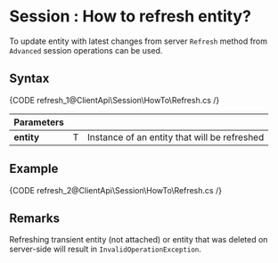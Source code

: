 # Session : How to refresh entity?

To update entity with latest changes from server `Refresh` method from `Advanced` session operations can be used.

## Syntax

{CODE refresh_1@ClientApi\Session\HowTo\Refresh.cs /}

| Parameters | | |
| ------------- | ------------- | ----- |
| **entity** | T | Instance of an entity that will be refreshed |

## Example

{CODE refresh_2@ClientApi\Session\HowTo\Refresh.cs /}

## Remarks

Refreshing transient entity (not attached) or entity that was deleted on server-side will result in `InvalidOperationException`.
